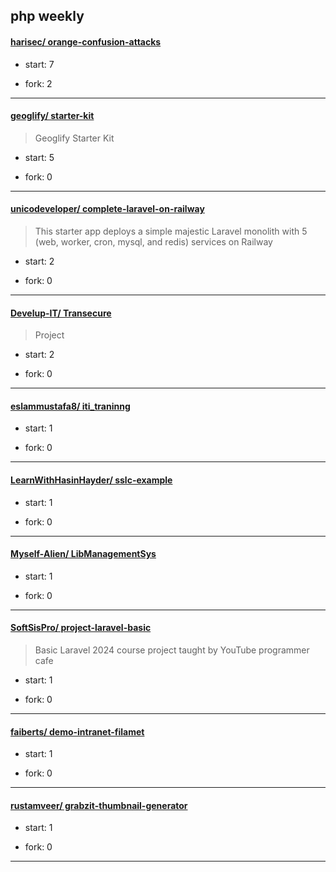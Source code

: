 ## php weekly

#### [harisec/ orange-confusion-attacks](https://github.com/harisec/orange-confusion-attacks)
>  
+ start: 7
+ fork: 2
---
#### [geoglify/ starter-kit](https://github.com/geoglify/starter-kit)
>  Geoglify Starter Kit
+ start: 5
+ fork: 0
---
#### [unicodeveloper/ complete-laravel-on-railway](https://github.com/unicodeveloper/complete-laravel-on-railway)
>  This starter app deploys a simple majestic Laravel monolith with 5 (web, worker, cron, mysql, and redis) services on Railway
+ start: 2
+ fork: 0
---
#### [Develup-IT/ Transecure](https://github.com/Develup-IT/Transecure)
>  Project
+ start: 2
+ fork: 0
---
#### [eslammustafa8/ iti_traninng](https://github.com/eslammustafa8/iti_traninng)
>  
+ start: 1
+ fork: 0
---
#### [LearnWithHasinHayder/ sslc-example](https://github.com/LearnWithHasinHayder/sslc-example)
>  
+ start: 1
+ fork: 0
---
#### [Myself-Alien/ LibManagementSys](https://github.com/Myself-Alien/LibManagementSys)
>  
+ start: 1
+ fork: 0
---
#### [SoftSisPro/ project-laravel-basic](https://github.com/SoftSisPro/project-laravel-basic)
>  Basic Laravel 2024 course project taught by YouTube programmer cafe
+ start: 1
+ fork: 0
---
#### [faiberts/ demo-intranet-filamet](https://github.com/faiberts/demo-intranet-filamet)
>  
+ start: 1
+ fork: 0
---
#### [rustamveer/ grabzit-thumbnail-generator](https://github.com/rustamveer/grabzit-thumbnail-generator)
>  
+ start: 1
+ fork: 0
---